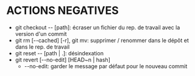 # ACTIONS NEGATIVES

* git checkout -- [path]: écraser un fichier du rep. de travail avec la version d'un commit
* git rm [--cached] [-r], git mv: supprimer / renommer dans le dépôt et dans le rep. de travail
* git reset -- [path | .]: désindexation
* git revert [--no-edit] [HEAD~n | hash]
  - --no-edit: garder le message par défaut pour le nouveau commit
